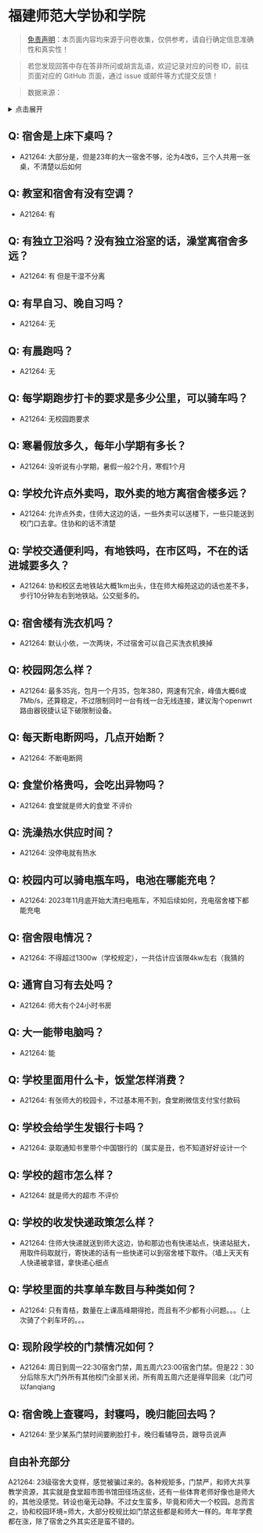 # 福建师范大学协和学院

> [免责声明](https://colleges.chat/#_3)：本页面内容均来源于问卷收集，仅供参考，请自行确定信息准确性和真实性！

> 若您发现回答中存在答非所问或胡言乱语，欢迎记录对应的问卷 ID，前往页面对应的 GitHub 页面，通过 issue 或邮件等方式提交反馈！

> 数据来源：

<details><summary>点击展开</summary>
<ul>
<li>A21264: cool.panjianhao@gmail.com (2023 年 11 月)</li>
</ul>
</details>

## Q: 宿舍是上床下桌吗？

- A21264: 大部分是，但是23年的大一宿舍不够，沦为4改6，三个人共用一张桌，不清楚以后如何

## Q: 教室和宿舍有没有空调？

- A21264: 有

## Q: 有独立卫浴吗？没有独立浴室的话，澡堂离宿舍多远？

- A21264: 有 但是干湿不分离

## Q: 有早自习、晚自习吗？

- A21264: 无

## Q: 有晨跑吗？

- A21264: 无

## Q: 每学期跑步打卡的要求是多少公里，可以骑车吗？

- A21264: 无校园跑要求

## Q: 寒暑假放多久，每年小学期有多长？

- A21264: 没听说有小学期，暑假一般2个月，寒假1个月

## Q: 学校允许点外卖吗，取外卖的地方离宿舍楼多远？

- A21264: 允许点外卖，住师大这边的话，一些外卖可以送楼下，一些只能送到校门口去拿。住协和的话不清楚

## Q: 学校交通便利吗，有地铁吗，在市区吗，不在的话进城要多久？

- A21264: 协和校区去地铁站大概1km出头，住在师大榕苑这边的话也差不多，步行10分钟左右到地铁站。公交挺多的。

## Q: 宿舍楼有洗衣机吗？

- A21264: 默认小依，一次两块，不过宿舍可以自己买洗衣机换掉

## Q: 校园网怎么样？

- A21264: 最多35兆，包月一个月35，包年380，网速有冗余，峰值大概6或7Mb/s，还算稳定，不过限制同时一台有线一台无线连接，建议淘个openwrt路由器锐捷认证下破限制设备。

## Q: 每天断电断网吗，几点开始断？

- A21264: 不断电断网

## Q: 食堂价格贵吗，会吃出异物吗？

- A21264: 食堂就是师大的食堂 不评价

## Q: 洗澡热水供应时间？

- A21264: 没停电就有热水

## Q: 校园内可以骑电瓶车吗，电池在哪能充电？

- A21264: 2023年11月底开始大清扫电瓶车，不知后续如何，充电宿舍楼下都能充电

## Q: 宿舍限电情况？

- A21264: 不得超过1300w（学校规定），一共估计应该限4kw左右（我猜的

## Q: 通宵自习有去处吗？

- A21264: 师大有个24小时书房

## Q: 大一能带电脑吗？

- A21264: 能

## Q: 学校里面用什么卡，饭堂怎样消费？

- A21264: 有张师大的校园卡，不过基本用不到，食堂刷微信支付宝付款码

## Q: 学校会给学生发银行卡吗？

- A21264: 录取通知书里带个中国银行的（属实是丑，也不知道好好设计一个

## Q: 学校的超市怎么样？

- A21264: 就是师大的超市 不评价

## Q: 学校的收发快递政策怎么样？

- A21264: 住师大快递就送到师大这边，协和那边也有快递站点，快递站挺大，用取件码取就行，寄快递的话有一些快递可以到宿舍楼下取件。（墙上天天有人快递被拿错，拿快递心细点

## Q: 学校里面的共享单车数目与种类如何？

- A21264: 只有青桔，数量在上课高峰期得抢，而且有不少都有小问题。。。（上次骑了个刹车坏的。。。

## Q: 现阶段学校的门禁情况如何？

- A21264: 周日到周一22:30宿舍门禁，周五周六23:00宿舍门禁。但是22：30分后除东大门外所有其他校门全部关闭，所有周五周六还是得早回来（北门可以fanqiang

## Q: 宿舍晚上查寝吗，封寝吗，晚归能回去吗？

- A21264: 至少某系门禁时间要刷脸打卡，晚归看辅导员，跟导员说声

## 自由补充部分

A21264: 23级宿舍大变样，感觉被骗过来的。各种规矩多，门禁严，和师大共享教学资源，其实就是食堂超市图书馆田径场这些，还有一些体育老师好像也是师大的，其他没感觉。转设也毫无动静。不过女生蛮多，毕竟和师大一个校园。总而言之，协和校园环境=师大，大部分校规比如门禁这些都是和师大一样的。年年学费都在涨，除了宿舍之外其实还是蛮不错的。